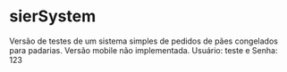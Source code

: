 # sierSystem
Versão de testes de um sistema simples de pedidos de pães congelados para padarias. Versão mobile não implementada. Usuário: teste e Senha: 123
